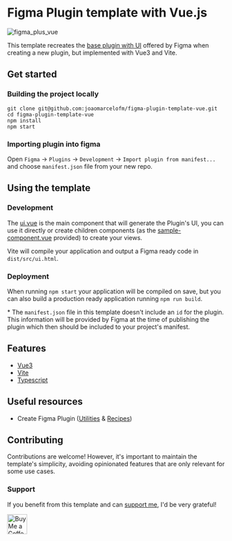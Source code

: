 # Figma Plugin template with Vue.js
![figma_plus_vue](https://power-firefly-112.notion.site/image/https%3A%2F%2Fs3-us-west-2.amazonaws.com%2Fsecure.notion-static.com%2F846bbe4f-3bbe-41db-9557-6f89917dcafe%2Ffigma_plus_vue.png?table=block&id=089a615a-bb96-4ce9-9a7d-edb35477d2eb&spaceId=d2076882-434f-446a-9854-ec03439a9b71&width=2000&userId=&cache=v2)

This template recreates the [base plugin with UI](https://www.figma.com/plugin-docs/intro/) offered by Figma when creating a new plugin, but implemented with Vue3 and Vite.

## Get started

### **Building the project locally**

```
git clone git@github.com:joaomarcelofm/figma-plugin-template-vue.git
cd figma-plugin-template-vue
npm install
npm start
```

### Importing plugin into figma

Open `Figma` -> `Plugins` -> `Development` -> `Import plugin from manifest...` and choose `manifest.json` file from your new repo.

## Using the template

### Development

The [ui.vue](https://github.com/joaomarcelofm/figma-plugin-template-vue/blob/main/src/ui/ui.vue) is the main component that will generate the Plugin's UI, you can use it directly or create children components (as the [sample-component.vue](https://github.com/joaomarcelofm/figma-plugin-template-vue/blob/main/src/components/sample-component.vue) provided) to create your views.

Vite will compile your application and output a Figma ready code in `dist/src/ui.html`.

### Deployment

When running `npm start` your application will be compiled on save, but you can also build a production ready application running `npm run build`.

\* The `manifest.json` file in this template doesn't include an `id` for the plugin. This information will be provided by Figma at the time of publishing the plugin which then should be included to your project's manifest.

## Features

-   [Vue3](https://v3.vuejs.org/)
-   [Vite](https://vitejs.dev/)
-   [Typescript](https://www.typescriptlang.org/)

## Useful resources

-   Create Figma Plugin ([Utilities](https://yuanqing.github.io/create-figma-plugin/utilities/) & [Recipes](https://yuanqing.github.io/create-figma-plugin/recipes/))

## Contributing

Contributions are welcome! 
However, it's important to maintain the template's simplicity, avoiding opinionated features that are only relevant for some use cases.

### Support

If you benefit from this template and can [support me](https://ko-fi.com/joaomarcelofm), I'd be very grateful!

<a href='https://ko-fi.com/joaomarcelofm' target='_blank'><img height='35' style='border:0px;height:46px;' src='https://az743702.vo.msecnd.net/cdn/kofi3.png?v=0' border='0' alt='Buy Me a Coffee at ko-fi.com' />


